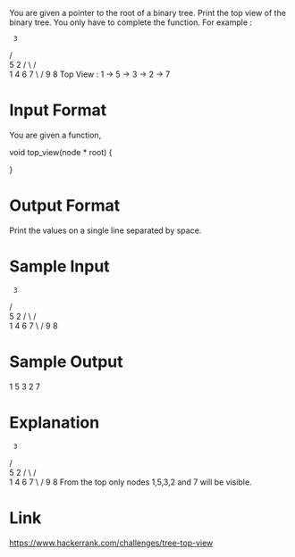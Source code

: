 You are given a pointer to the root of a binary tree. Print the top view of the binary tree. 
You only have to complete the function. 
For example :

     3
   /   \
  5     2
 / \   / \
1   4 6   7
 \       /
  9     8
Top View : 1 -> 5 -> 3 -> 2 -> 7

# Input Format

You are given a function,

void top_view(node * root)
{

}

# Output Format

Print the values on a single line separated by space.

# Sample Input

     3
   /   \
  5     2
 / \   / \
1   4 6   7
 \       /
  9     8

# Sample Output

1 5 3 2 7

# Explanation

     3
   /   \
  5     2
 / \   / \
1   4 6   7
 \       /
  9     8
From the top only nodes 1,5,3,2 and 7 will be visible.

# Link

https://www.hackerrank.com/challenges/tree-top-view
